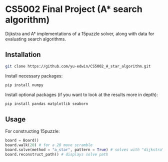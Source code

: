 # CS5002 Final Project (A* search algorithm)
Dijkstra and A* implementations of a 15puzzle solver, along with data for evaluating search algorithms.

## Installation

```bash
git clone https://github.com/yu-edwin/CS5002_A_star_algorithm.git
```

Install necessary packages:
```bash
pip install numpy
```

Install optional packages (if you want to look at the results more in depth):
```bash
pip install pandas matplotlib seaborn
```

## Usage

For constructing 15puzzle:
```python
board = Board()
board.walk(20) # for a 20 move scramble
board.solve(method = "a_star", pattern = True) # solves with "dijkstra" or "a_star, also optional pattern database
board.reconstruct_path() # displays solve path
```